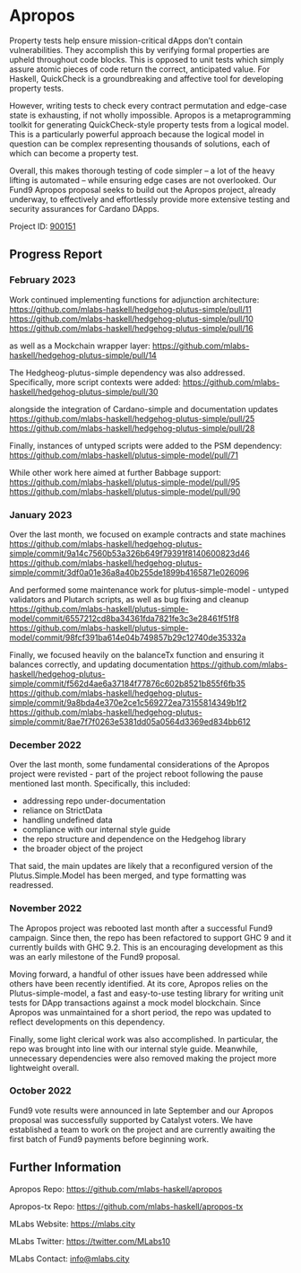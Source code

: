 # Apropos

Property tests help ensure mission-critical dApps don’t contain vulnerabilities. They accomplish this by verifying formal properties are upheld throughout code blocks. This is opposed to unit tests which simply assure atomic pieces of code return the correct, anticipated value.  For Haskell, QuickCheck is a groundbreaking and affective tool for developing property tests.

However, writing tests to check every contract permutation and edge-case state is exhausting, if not wholly impossible. Apropos is a metaprogramming toolkit for generating QuickCheck-style property tests from a logical model. This is a particularly powerful approach because the logical model in question can be complex representing thousands of solutions, each of which can become a property test. 

Overall, this makes thorough testing of code simpler – a lot of the heavy lifting is automated – while ensuring edge cases are not overlooked. Our Fund9 Apropos proposal seeks to build out the Apropos project, already underway, to effectively and effortlessly provide more extensive testing and security assurances for Cardano DApps.

Project ID: [900151](https://docs.google.com/spreadsheets/d/1bfnWFa94Y7Zj0G7dtpo9W1nAYGovJbswipxiHT4UE3g/edit#gid=917336114)


## Progress Report

### February 2023

Work continued implementing functions for adjunction architecture:
https://github.com/mlabs-haskell/hedgehog-plutus-simple/pull/11
https://github.com/mlabs-haskell/hedgehog-plutus-simple/pull/10
https://github.com/mlabs-haskell/hedgehog-plutus-simple/pull/16

as well as a Mockchain wrapper layer:
https://github.com/mlabs-haskell/hedgehog-plutus-simple/pull/14

The Hedgheog-plutus-simple dependency was also addressed. Specifically, more script contexts were added:
https://github.com/mlabs-haskell/hedgehog-plutus-simple/pull/30

alongside the integration of Cardano-simple and documentation updates
https://github.com/mlabs-haskell/hedgehog-plutus-simple/pull/25
https://github.com/mlabs-haskell/hedgehog-plutus-simple/pull/28


Finally, instances of untyped scripts were added to the PSM dependency:
https://github.com/mlabs-haskell/plutus-simple-model/pull/71

While other work here aimed at further Babbage support:
https://github.com/mlabs-haskell/plutus-simple-model/pull/95
https://github.com/mlabs-haskell/plutus-simple-model/pull/90

### January 2023

Over the last month, we focused on example contracts and state machines
https://github.com/mlabs-haskell/hedgehog-plutus-simple/commit/9a14c7560b53a326b649f79391f8140600823d46 
https://github.com/mlabs-haskell/hedgehog-plutus-simple/commit/3df0a01e36a8a40b255de1899b4165871e026096

And performed some maintenance work for plutus-simple-model - untyped validators and Plutarch scripts, as well as bug fixing and cleanup
https://github.com/mlabs-haskell/plutus-simple-model/commit/6557212cd8ba34361fda7821fe3c3e28461f51f8
https://github.com/mlabs-haskell/plutus-simple-model/commit/98fcf391ba614e04b749857b29c12740de35332a


Finally, we focused heavily on the balanceTx function and ensuring it balances correctly, and updating documentation
https://github.com/mlabs-haskell/hedgehog-plutus-simple/commit/f562d4ae6a37184f77876c602b8521b855f6fb35
https://github.com/mlabs-haskell/hedgehog-plutus-simple/commit/9a8bda4e370e2ce1c569272ea73155814349b1f2
https://github.com/mlabs-haskell/hedgehog-plutus-simple/commit/8ae7f7f0263e5381dd05a0564d3369ed834bb612

### December 2022

Over the last month, some fundamental considerations of the Apropos project were revisted - part of the project reboot following the pause mentioned last month. Specifically, this included:

* addressing repo under-documentation
* reliance on StrictData
* handling undefined data
* compliance with our internal style guide
* the repo structure and dependence on the Hedgehog library
* the broader object of the project

That said, the main updates are likely that a reconfigured version of the Plutus.Simple.Model has been merged, and type formatting was readressed.

### November 2022

The Apropos project was rebooted last month after a successful Fund9 campaign. Since then, the repo has been refactored to support GHC 9 and it currently builds with GHC 9.2. This is an encouraging development as this was an early milestone of the Fund9 proposal.

Moving forward, a handful of other issues have been addressed while others have been recently identified. At its core, Apropos relies on the Plutus-simple-model, a fast and easy-to-use testing library for writing unit tests for DApp transactions against a mock model blockchain. Since Apropos was unmaintained for a short period, the repo was updated to reflect developments on this dependency.

Finally, some light clerical work was also accomplished. In particular, the repo was brought into line with our internal style guide. Meanwhile, unnecessary dependencies were also removed making the project more lightweight overall.

### October 2022

Fund9 vote results were announced in late September and our Apropos proposal was successfully supported by Catalyst voters. We have established a team to work on the project and are currently awaiting the first batch of Fund9 payments before beginning work.

## Further Information

Apropos Repo: https://github.com/mlabs-haskell/apropos

Apropos-tx Repo: https://github.com/mlabs-haskell/apropos-tx

MLabs Website: https://mlabs.city

MLabs Twitter: https://twitter.com/MLabs10

MLabs Contact: info@mlabs.city
